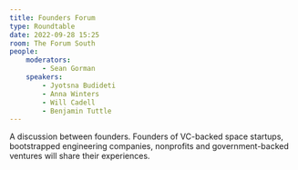 ```yaml
---
title: Founders Forum
type: Roundtable
date: 2022-09-28 15:25
room: The Forum South
people:
    moderators:
        - Sean Gorman
    speakers:
        - Jyotsna Budideti
        - Anna Winters
        - Will Cadell
        - Benjamin Tuttle
---
```

A discussion between founders. Founders of VC-backed space startups, bootstrapped engineering companies, nonprofits and government-backed ventures will share their experiences.
